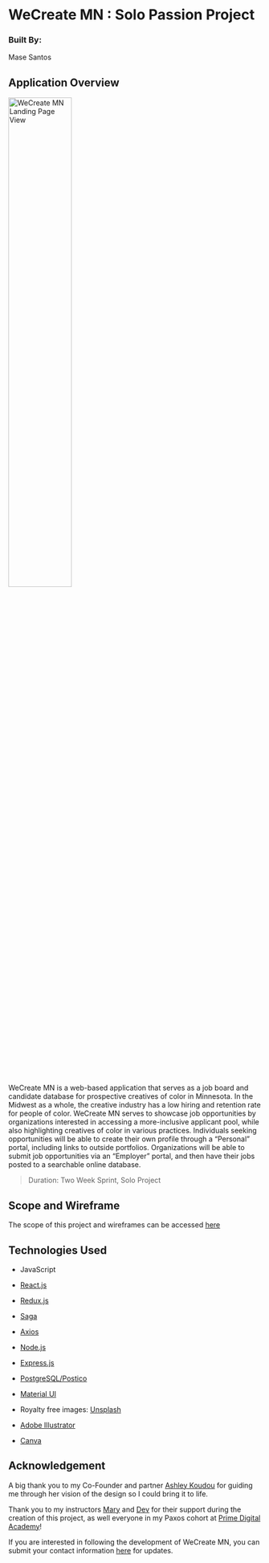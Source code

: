# WeCreate MN : Solo Passion Project

### Built By:
Mase Santos

## Application Overview

<img src="images/Landing_Page_View.gif" alt="WeCreate MN Landing Page View" width="50%" />

WeCreate MN is a web-based application that serves as a job board and candidate database for prospective creatives of color in Minnesota. In the Midwest as a whole, the creative industry has a low hiring and retention rate for people of color. WeCreate MN serves to showcase job opportunities by organizations interested in accessing a more-inclusive applicant pool, while also highlighting creatives of color in various practices. Individuals seeking opportunities will be able to create their own profile through a “Personal” portal, including links to outside portfolios. Organizations will be able to submit job opportunities via an “Employer” portal, and then have their jobs posted to a searchable online database.

>Duration: Two Week Sprint, Solo Project

## Scope and Wireframe

The scope of this project and wireframes can be accessed [here](https://docs.google.com/document/u/1/d/e/2PACX-1vR0iafFcsc668VuVEz3PXhJhQS-_b8LumMSDESe3XMtGeDtyoudlNWe7PGCXrVBrEdRyG9wuNT0u2lU/pub)

## Technologies Used

- JavaScript
- [React.js](https://reactjs.org/)
- [Redux.js](https://redux.js.org/)
- [Saga](https://redux-saga.js.org/)
- [Axios](https://www.npmjs.com/package/axios)
- [Node.js](https://nodejs.org/en/) 
- [Express.js](https://expressjs.com/)
- [PostgreSQL/Postico](https://www.postgresql.org/)
- [Material UI](https://material-ui.com/)

- Royalty free images: [Unsplash](https://unsplash.com/)
- [Adobe Illustrator](https://www.adobe.com/products/illustrator.html?sdid=KKQML&mv=search&ef_id=EAIaIQobChMIz9W0qumn6wIVRL7ACh3AeQzIEAAYASAAEgL69vD_BwE:G:s&s_kwcid=AL!3085!3!442365417815!e!!g!!adobe%20illustrator&gclid=EAIaIQobChMIz9W0qumn6wIVRL7ACh3AeQzIEAAYASAAEgL69vD_BwE)
- [Canva](https://www.canva.com/)

## Acknowledgement
A big thank you to my Co-Founder and partner [Ashley Koudou](https://www.linkedin.com/in/ashley-koudou-35b32b104/) for guiding me through her vision of the design so I could bring it to life.

Thank you to my instructors [Mary](https://github.com/mbMosman) and [Dev](https://github.com/devjanaprime) for their support during the creation of this project, as well everyone in my Paxos cohort at [Prime Digital Academy](www.primeacademy.io)! 

If you are interested in following the development of WeCreate MN, you can submit your contact information [here](https://forms.gle/GHPFjcvUauPSgg9a7) for updates.